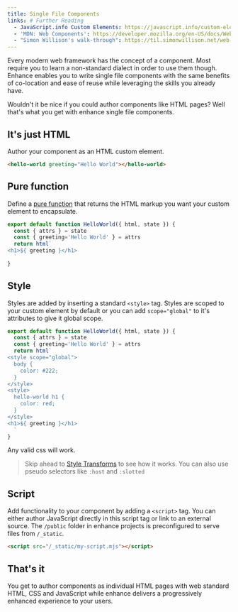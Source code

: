 ```yaml
---
title: Single File Components
links: # Further Reading
  - JavaScript.info Custom Elements: https://javascript.info/custom-elements
  - 'MDN: Web Components': https://developer.mozilla.org/en-US/docs/Web/Web_Components
  - "Simon Willison's walk-through": https://til.simonwillison.net/web-components/understanding-single-file-web-component
---
```


Every modern web framework has the concept of a component. Most require you to learn a non-standard dialect in order to use them though. Enhance enables you to write single file components with the same benefits of co-location and ease of reuse while leveraging the skills you already have.

Wouldn't it be nice if you could author components like HTML pages? Well that's what you get with enhance single file components.

## It's just HTML

Author your component as an HTML custom element.
```html
<hello-world greeting="Hello World"></hello-world>
```

## Pure function

Define a [pure function](https://en.wikipedia.org/wiki/Pure_function) that returns the HTML markup you want your custom element to encapsulate.

```javascript
export default function HelloWorld({ html, state }) {
  const { attrs } = state
  const { greeting='Hello World' } = attrs
  return html`
<h1>${ greeting }</h1>
  `
}

```

## Style

Styles are added by inserting a standard `<style>` tag.
Styles are scoped to your custom element by default or you can add `scope="global"` to it's attributes to give it global scope.
```javascript
export default function HelloWorld({ html, state }) {
  const { attrs } = state
  const { greeting='Hello World' } = attrs
  return html`
<style scope="global">
  body {
    color: #222;
  }
</style>
<style>
  hello-world h1 {
    color: red;
  }
</style>
<h1>${ greeting }</h1>
  `
}

```
Any valid css will work.

> Skip ahead to [Style Transforms](/docs/learn/features/transforms/style-transforms) to see how it works. You can also use pseudo selectors like `:host` and `:slotted`


## Script

Add functionality to your component by adding a `<script>` tag.
You can either author JavaScript directly in this script tag or link to an external source.
The `/public` folder in enhance projects is preconfigured to serve files from `/_static`.

```html
<script src="/_static/my-script.mjs"></script>
```

## That's it
You get to author components as individual HTML pages with web standard HTML, CSS and JavaScript while enhance delivers a progressively enhanced experience to your users.


